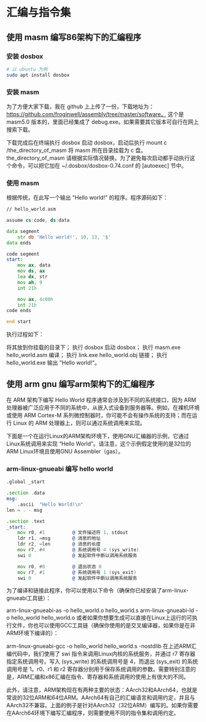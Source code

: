 # 汇编与指令集

## 使用 masm 编写86架构下的汇编程序

### 安装 dosbox
```bash
# 以 ubuntu 为例
sudo apt install dosbox

```

### 安装 masm
为了方便大家下载，我在 github 上上传了一份，下载地址为：https://github.com/froginwell/assembly/tree/master/software。 这个是 masm5.0 版本的，里面已经集成了 debug.exe。如果需要其它版本可自行在网上搜索下载。

下载完成后在终端执行 dosbox 启动 dosbox，启动后执行 mount c /the_directory_of_masm 将 masm 所在目录挂载为 c 盘。 the_directory_of_masm 请根据实际情况替换。为了避免每次启动都手动执行这个命令，可以把它加在 ~/.dosbox/dosbox-0.74.conf 的 [autoexec] 节中。

### 使用 masm

根据传统，在此写一个输出 "Hello world!" 的程序。程序源码如下：

```asm
// hello_world.asm

assume cs:code, ds:data

data segment
    str db 'Hello world!', 10, 13, '$'
data ends

code segment
start:
    mov ax, data
    mov ds, ax
    lea dx, str
    mov ah, 9
    int 21h

    mov ax, 4c00h
    int 21h
code ends

end start

```
执行过程如下：

将其放到你挂载的目录下；
执行 dosbox 启动 dosbox；
执行 masm.exe hello_world.asm 编译；
执行 link.exe hello_world.obj 链接；
执行 hello_world.exe 输出 "Hello world!"。


## 使用 arm gnu 编写arm架构下的汇编程序

在 ARM 架构下编写 Hello World 程序通常会涉及到不同的系统接口，因为 ARM 处理器被广泛应用于不同的系统中，从嵌入式设备到服务器等。例如，在裸机环境或使用 ARM Cortex-M 系列微控制器时，你可能不会有操作系统的支持；而在运行 Linux 的 ARM 处理器上，则可以通过系统调用来实现。

下面是一个在运行Linux的ARM架构环境下，使用GNU汇编器的示例，它通过Linux系统调用来实现 “Hello World”。请注意，这个示例假定使用的是32位的ARM Linux环境且使用GNU Assembler（gas）。

### arm-linux-gnueabi 编写 hello world

```asm
.global _start

.section .data
msg:
    .ascii  "Hello World!\n"
len = . - msg

.section .text
_start:
    mov r0, #1          @ 文件描述符 1, stdout
    ldr r1, =msg        @ 消息的地址
    ldr r2, =len        @ 消息的长度
    mov r7, #4          @ 系统调用号 4 (sys_write)
    swi 0               @ 发起软件中断以调用系统服务

    mov r0, #0          @ 退出状态 0
    mov r7, #1          @ 系统调用号 1 (sys_exit)
    swi 0               @ 发起软件中断以调用系统服务

```


为了编译和链接此程序，你可以使用以下命令（确保你已经安装了arm-linux-gnueabi工具链）：

arm-linux-gnueabi-as -o hello_world.o hello_world.s
arm-linux-gnueabi-ld -o hello_world hello_world.o
或者如果你想要生成可以直接在Linux上运行的可执行文件，你也可以使用GCC工具链（确保你使用的是交叉编译器，如果你是在非ARM环境下编译的）：

arm-linux-gnueabi-gcc -o hello_world hello_world.s -nostdlib
在上述ARM汇编代码中，我们使用了 swi 指令来调用Linux内核的系统服务，并通过 r7 寄存器指定系统调用号。写入 (sys_write) 的系统调用号是 4，而退出 (sys_exit) 的系统调用号是 1。r0、r1 和 r2 寄存器分别用于保存系统调用的参数。需要特别注意的是，ARM汇编和x86汇编在指令、寄存器和系统调用的使用上有很大的不同。

此外，请注意，ARM架构现在有两种主要的状态：AArch32和AArch64，也就是常说的32位ARM和64位ARM。AArch64有自己的汇编语言和调用约定，并且与AArch32不兼容。上面的例子是针对AArch32（32位ARM）编写的。如果你需要在AArch64环境下编写汇编程序，则需要使用不同的指令集和调用约定。
